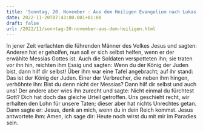 ```yaml
---
title: 'Sonntag, 20. November : Aus dem Heiligen Evangelium nach Lukas - Lk 23,35-43.'
date: 2022-11-20T07:43:00.001+01:00
draft: false
url: /2022/11/sonntag-20-november-aus-dem-heiligen.html
---
```


In jener Zeit verlachten die führenden Männer des Volkes Jesus und sagten: Anderen hat er geholfen, nun soll er sich selbst helfen, wenn er der erwählte Messias Gottes ist. Auch die Soldaten verspotteten ihn; sie traten vor ihn hin, reichten ihm Essig und sagten: Wenn du der König der Juden bist, dann hilf dir selbst! Über ihm war eine Tafel angebracht; auf ihr stand: Das ist der König der Juden. Einer der Verbrecher, die neben ihm hingen, verhöhnte ihn: Bist du denn nicht der Messias? Dann hilf dir selbst und auch uns! Der andere aber wies ihn zurecht und sagte: Nicht einmal du fürchtest Gott? Dich hat doch das gleiche Urteil getroffen. Uns geschieht recht, wir erhalten den Lohn für unsere Taten; dieser aber hat nichts Unrechtes getan. Dann sagte er: Jesus, denk an mich, wenn du in dein Reich kommst. Jesus antwortete ihm: Amen, ich sage dir: Heute noch wirst du mit mir im Paradies sein.